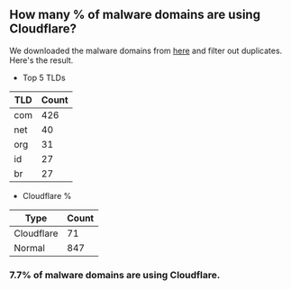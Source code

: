 ## How many % of malware domains are using Cloudflare?


We downloaded the malware domains from [here](https://urlhaus.abuse.ch) and filter out duplicates.
Here's the result.


[//]: # (start replacement)


- Top 5 TLDs

| TLD | Count |
| --- | --- |
| com | 426 |
| net | 40 |
| org | 31 |
| id | 27 |
| br | 27 |


- Cloudflare %

| Type | Count |
| --- | --- |
| Cloudflare | 71 |
| Normal | 847 |


### 7.7% of malware domains are using Cloudflare.